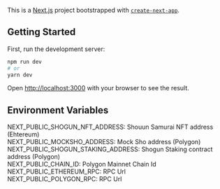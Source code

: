 This is a [Next.js](https://nextjs.org/) project bootstrapped with [`create-next-app`](https://github.com/vercel/next.js/tree/canary/packages/create-next-app).

## Getting Started

First, run the development server:

```bash
npm run dev
# or
yarn dev
```

Open [http://localhost:3000](http://localhost:3000) with your browser to see the result.


## Environment Variables

NEXT_PUBLIC_SHOGUN_NFT_ADDRESS: Shouun Samurai NFT address (Ehtereum) <br/>
NEXT_PUBLIC_MOCKSHO_ADDRESS: Mock Sho address (Polygon) <br/>
NEXT_PUBLIC_SHOGUN_STAKING_ADDRESS: Shogun Staking contract address (Polygon) <br/>
NEXT_PUBLIC_CHAIN_ID: Polygon Mainnet Chain Id <br/>
NEXT_PUBLIC_ETHEREUM_RPC: RPC Url <br/>
NEXT_PUBLIC_POLYGON_RPC: RPC Url <br/>
